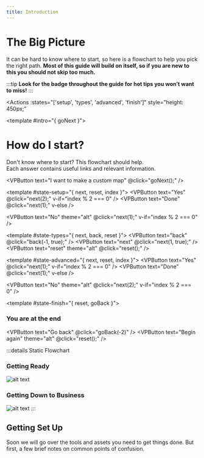 ```yaml
---
title: Introduction
---
```


# The Big Picture

It can be hard to know where to start, so here is a flowchart to help you pick the right path. **Most of this guide will build on itself, so if you are new to this you should not skip too much.**

:::tip
**Look for the <Badge text="important" type="tip"/> badge throughout the guide for hot tips you won’t want to miss!**
:::

<Actions
    :states="['setup', 'types', 'advanced', 'finish']"
    style="height: 450px;"
>

<!-- Begin screen -->
<template #intro="{ goNext }">

# How do I start?

Don't know where to start? This flowchart should help.\
Each answer contains useful links and relevant information.

<VPButton text="I want to make a custom map" @click="goNext();" />
</template>

<!-- Setup questions -->
<template #state-setup="{ next, reset, index }">
<VPButton text="Yes" @click="next(2);" v-if="index % 2 === 0" />
<VPButton text="Done" @click="next(1);" v-else />

<VPButton text="No" theme="alt" @click="next(1);" v-if="index % 2 === 0" />
<VPButton text="Back" theme="alt" style="visibility: hidden;"/>
<VPButton text="Reset" theme="alt" @click="reset();" />
</template>

<!-- What type of map? questions -->
<template #state-types="{ next, back, reset }">
<VPButton text="back" @click="back(-1, true);" />
<VPButton text="next" @click="next(1, true);" />
<VPButton text="reset" theme="alt" @click="reset();" />
</template>

<!-- Advanced questions -->
<template #state-advanced="{ next, reset, index }">
<VPButton text="Yes" @click="next(1);" v-if="index % 2 === 0" />
<VPButton text="Done" @click="next(1);" v-else />

<VPButton text="No" theme="alt" @click="next(2);" v-if="index % 2 === 0" />
<VPButton text="Back" theme="alt" style="visibility: hidden;"/>
<VPButton text="Reset" theme="alt" @click="reset();" />
</template>

<!-- End of the flowchart screen -->
<template #state-finish="{ reset, goBack }">
<div style="display: block;">

### You are at the end

<VPButton text="Go back" @click="goBack(-2)" />
<VPButton text="Begin again" theme="alt" @click="reset();" />
</div>
</template>

<!-- Include all the question templates -->
<!--@include: ./flowchart_questions/setup.md -->
<!--@include: ./flowchart_questions/types.md -->
<!--@include: ./flowchart_questions/advanced.md -->

</Actions>

:::details Static Flowchart

### Getting Ready <Badge text="important" type="tip"/>

![alt text](/images/udk/essential/image66.png "This will have clickable links someday")

### Getting Down to Business <Badge text="important" type="tip"/>

![alt text](/images/udk/essential/image73.png "This will also have clickable links someday")
:::

## Getting Set Up <Badge text="important" type="tip"/>

Soon we will go over the tools and assets you need to get things done. But first, a few brief notes on common points of confusion.

<!-- markdownlint-disable-file MD001 -->